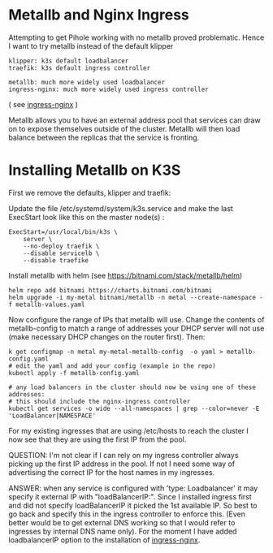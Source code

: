 # Metallb and Nginx Ingress

Attempting to get Pihole working with no metallb proved problematic.
Hence I want to try metallb instead of the default klipper
```
klipper: k3s default loadbalancer
traefik: k3s default ingress controller

metallb: much more widely used loadbalancer 
ingress-nginx: much more widely used ingress controller 
```
( see [ingress-nginx](../ingress-nginx/README.md) )

Metallb allows you to have an external address pool that services can draw on to
expose themselves outside of the cluster. Metallb will then load balance between
the replicas that the service is fronting.

# Installing Metallb on K3S

First we remove the defaults, klipper and traefik:

Update the file /etc/systemd/system/k3s.service and make the last ExecStart 
look like this on the master node(s) :

```
ExecStart=/usr/local/bin/k3s \
    server \
    --no-deploy traefik \
    --disable servicelb \
    --disable traefike
```

Install metallb with helm
(see https://bitnami.com/stack/metallb/helm)
```
helm repo add bitnami https://charts.bitnami.com/bitnami
helm upgrade -i my-metal bitnami/metallb -n metal --create-namespace -f metallb-values.yaml
```

Now configure the range of IPs that metallb will use. Change the contents 
of metallb-config to match a range of addresses your DHCP server will not use
(make necessary DHCP changes on the router first). Then:
```
k get configmap -n metal my-metal-metallb-config  -o yaml > metallb-config.yaml
# edit the yaml and add your config (example in the repo)
kubectl apply -f metallb-config.yaml

# any load balancers in the cluster should now be using one of these addresses:
# this should include the nginx-ingress controller
kubectl get services -o wide --all-namespaces | grep --color=never -E 'LoadBalancer|NAMESPACE'
```

For my existing ingresses that are using /etc/hosts to reach the cluster I now
see that they are using the first IP from the pool.

QUESTION: I'm not clear if I can rely on my ingress controller always picking up
the first IP address in the pool. If not I need some way of advertising the 
correct IP for the host names in my ingresses. 

ANSWER: when any service is configured with 'type: Loadbalancer' it may specify
it external IP with "loadBalancerIP:". Since I installed ingress first and did 
not specify loadBalancerIP it picked the 1st available IP. So best to go back
and specify this in the ingress controller to enforce this. (Even better would 
be to get external DNS working so that I would refer to ingresses by internal DNS 
name only). For the moment I have added loadbalancerIP option to the installation
of [ingress-nginx](../ingress-nginx/README.md).

